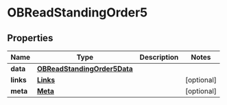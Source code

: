 
# OBReadStandingOrder5

## Properties
Name | Type | Description | Notes
------------ | ------------- | ------------- | -------------
**data** | [**OBReadStandingOrder5Data**](OBReadStandingOrder5Data.md) |  | 
**links** | [**Links**](Links.md) |  |  [optional]
**meta** | [**Meta**](Meta.md) |  |  [optional]



